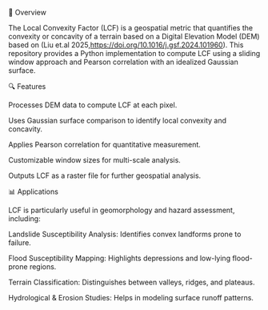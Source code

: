 📌 Overview

The Local Convexity Factor (LCF) is a geospatial metric that quantifies the convexity or concavity of a terrain based on a Digital Elevation Model (DEM) based on (Liu et.al 2025,https://doi.org/10.1016/j.gsf.2024.101960). This repository provides a Python implementation to compute LCF using a sliding window approach and Pearson correlation with an idealized Gaussian surface.

🔍 Features

Processes DEM data to compute LCF at each pixel.

Uses Gaussian surface comparison to identify local convexity and concavity.

Applies Pearson correlation for quantitative measurement.

Customizable window sizes for multi-scale analysis.

Outputs LCF as a raster file for further geospatial analysis.

📊 Applications

LCF is particularly useful in geomorphology and hazard assessment, including:

Landslide Susceptibility Analysis: Identifies convex landforms prone to failure.

Flood Susceptibility Mapping: Highlights depressions and low-lying flood-prone regions.

Terrain Classification: Distinguishes between valleys, ridges, and plateaus.

Hydrological & Erosion Studies: Helps in modeling surface runoff patterns.


